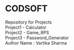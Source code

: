 # CODSOFT
Repository for Projects
<br>
Project1 - Calculator
<br>
Project2 - Game_RPS
<br>
Project3 - Password_Generator
<br>
Author Name : Vartika Sharma
